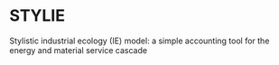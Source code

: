 # STYLIE
Stylistic industrial ecology (IE) model: a simple accounting tool for the energy and material service cascade 
